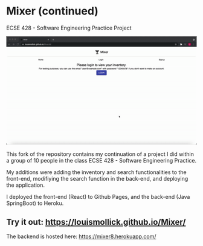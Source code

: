 # Mixer (continued)
ECSE 428 - Software Engineering Practice Project

![Mixer Demo](https://raw.githubusercontent.com/louismollick/Mixer/main/mixer-gif.gif)

This fork of the repository contains my continuation of a project I did within a group of 10 people in the class ECSE 428 - Software Engineering Practice.

My additions were adding the inventory and search functionalities to the front-end, modifiying the search function in the back-end, and deploying the application.

I deployed the front-end (React) to Github Pages, and the back-end (Java SpringBoot) to Heroku.

## Try it out: https://louismollick.github.io/Mixer/

The backend is hosted here: https://mixer8.herokuapp.com/
